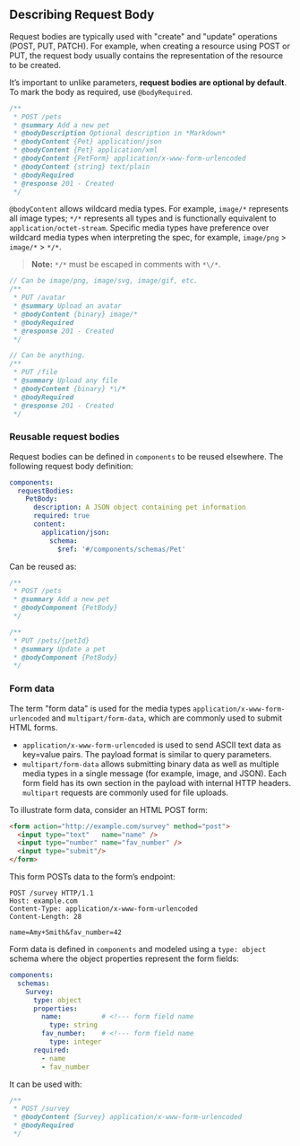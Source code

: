 ## Describing Request Body
Request bodies are typically used with "create" and "update" operations (POST, PUT, PATCH).
For example, when creating a resource using POST or PUT,
the request body usually contains the representation of the resource to be created.

It’s important to  unlike parameters, **request bodies are optional by default**.
To mark the body as required, use `@bodyRequired`.

```js
/**
 * POST /pets
 * @summary Add a new pet
 * @bodyDescription Optional description in *Markdown*
 * @bodyContent {Pet} application/json
 * @bodyContent {Pet} application/xml
 * @bodyContent {PetForm} application/x-www-form-urlencoded
 * @bodyContent {string} text/plain
 * @bodyRequired
 * @response 201 - Created
 */
```

`@bodyContent` allows wildcard media types.
For example, `image/*` represents all image types; `*/*` represents all types and is functionally equivalent to `application/octet-stream`.
Specific media types have preference over wildcard media types when interpreting the spec, for example, `image/png` > `image/*` > `*/*`.

> **Note:** `*/*` must be escaped in comments with `*\/*`.

```js
// Can be image/png, image/svg, image/gif, etc.
/**
 * PUT /avatar
 * @summary Upload an avatar
 * @bodyContent {binary} image/*
 * @bodyRequired
 * @response 201 - Created
 */
```

```js
// Can be anything.
/**
 * PUT /file
 * @summary Upload any file
 * @bodyContent {binary} *\/*
 * @bodyRequired
 * @response 201 - Created
 */
```

### Reusable request bodies
Request bodies can be defined in `components` to be reused elsewhere.
The following request body definition:

```yaml
components:
  requestBodies:
    PetBody:
      description: A JSON object containing pet information
      required: true
      content:
        application/json:
          schema:
            $ref: '#/components/schemas/Pet'
```

Can be reused as:

```js
/**
 * POST /pets
 * @summary Add a new pet
 * @bodyComponent {PetBody}
 */

/**
 * PUT /pets/{petId}
 * @summary Update a pet
 * @bodyComponent {PetBody}
 */
```

### Form data
The term "form data" is used for the media types `application/x-www-form-urlencoded` and `multipart/form-data`,
which are commonly used to submit HTML forms.
- `application/x-www-form-urlencoded` is used to send  ASCII text data as key=value pairs.
The payload format is similar to query parameters.
- `multipart/form-data` allows submitting binary data as well as multiple media types in a single message (for example, image, and JSON).
Each form field has its own section in the payload with internal HTTP headers.
`multipart` requests are commonly used for file uploads.

To illustrate form data, consider an HTML POST form:

```html
<form action="http://example.com/survey" method="post">
  <input type="text"   name="name" />
  <input type="number" name="fav_number" />
  <input type="submit"/>
</form>
```

This form POSTs data to the form’s endpoint:

```
POST /survey HTTP/1.1
Host: example.com
Content-Type: application/x-www-form-urlencoded
Content-Length: 28

name=Amy+Smith&fav_number=42
```

Form data is defined in `components` and modeled using a `type: object` schema where the object properties represent the form fields:

```yaml
components:
  schemas:
    Survey:
      type: object
      properties:
        name:          # <!--- form field name
          type: string
        fav_number:    # <!--- form field name
          type: integer
      required:
        - name
        - fav_number
```

 It can be used with:

```js
/**
 * POST /survey
 * @bodyContent {Survey} application/x-www-form-urlencoded
 * @bodyRequired
 */
```
